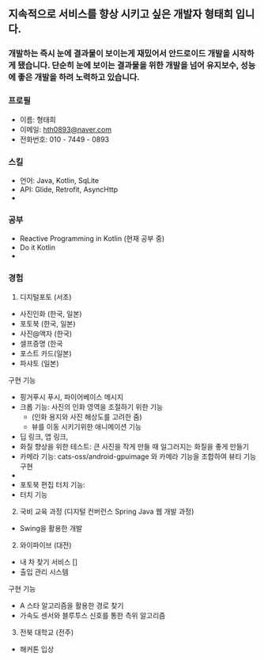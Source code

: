 ## 지속적으로 서비스를 향상 시키고 싶은 개발자 형태희 입니다.

### 개발하는 즉시 눈에 결과물이 보이는게 재밌어서 안드로이드 개발을 시작하게 됐습니다. 단순히 눈에 보이는 결과물을 위한 개발을 넘어 유지보수, 성능에 좋은 개발을 하려 노력하고 있습니다.  

### 프로필
- 이름: 형태희
- 이메일: hth0893@naver.com
- 전화번호: 010 - 7449 - 0893

### 스킬
- 언어: Java, Kotlin, SqLite
- API: Glide, Retrofit, AsyncHttp
- 

### 공부
- Reactive Programming in Kotlin (현재 공부 중)
- Do it Kotlin
- 

### 경험

1. 디지털포토 (서초)
 - 사진인화 (한국, 일본)
 - 포토북 (한국, 일본)
 - 사진@액자 (한국)
 - 셀프증명 (한국
 - 포스트 카드(일본)
 - 파샤토 (일본)

구현 기능 
- 핑거푸시 푸시, 파이어베이스 메시지
- 크롭 기능: 사진의 인화 영역을 조절하기 위한 기능 
  - (인화 용지와 사진 해상도를 고려한 줌)
  - 뷰를 이동 시키기위한 애니메이션 기능
- 딥 링크, 앱 링크, 
- 화질 향상을 위한 테스트: 큰 사진을 작게 만들 때 일그러지는 화질을 좋게 만들기 
- 카메라 기능: cats-oss/android-gpuimage 와 카메라 기능을 조합하여 뷰티 기능 구현
- 
- 포토북 편집 터치 기능: 
- 터치 기능

2. 국비 교육 과정 (디지털 컨버런스 Spring Java 웹 개발 과정)
- Swing을 활용한 개발

2. 와이파이브 (대전)
 - 내 차 찾기 서비스 []
 - 출입 관리 시스템 

구현 기능
- A 스타 알고리즘을 활용한 경로 찾기
- 가속도 센서와 블루투스 신호를 통한 측위 알고리즘 


3. 전북 대학교 (전주)
- 해커톤 입상
